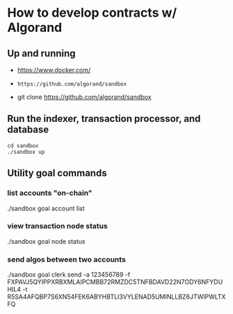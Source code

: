 # How to develop contracts w/ Algorand

## Up and running

- https://www.docker.com/

- `https://github.com/algorand/sandbox`

- git clone https://github.com/algorand/sandbox

## Run the indexer, transaction processor, and database

``` shell script
cd sandbox
./sandbox up
```

## Utility goal commands

### list accounts "on-chain"

./sandbox goal account list

### view transaction node status

./sandbox goal node status

### send algos between two accounts

./sandbox goal clerk send -a 123456789 -f FXPAVJ5QYIPPXRBXMLAIPCMBB72RMZDC5TNFBDAVD22N7ODY6NFYDUHIL4 -t R5SA4AFQBP7S6XN54FEK6ABYHBTLI3VYLENAD5UMINLLBZ6JTWIPWLTXFQ
